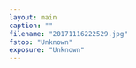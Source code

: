 ```yaml
---
layout: main
caption: ""
filename: "20171116222529.jpg"
fstop: "Unknown"
exposure: "Unknown"
---
```


